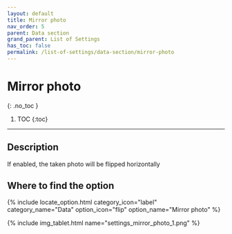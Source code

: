 ```yaml
---
layout: default
title: Mirror photo
nav_order: 5
parent: Data section
grand_parent: List of Settings
has_toc: false
permalink: /list-of-settings/data-section/mirror-photo
---
```


# Mirror photo
{: .no_toc }

1. TOC
{:toc}

---

## Description
If enabled, the taken photo will be flipped horizontally

## Where to find the option
{% include locate_option.html category_icon="label" category_name="Data" option_icon="flip" option_name="Mirror photo" %}

{% include img_tablet.html name="settings_mirror_photo_1.png" %}
